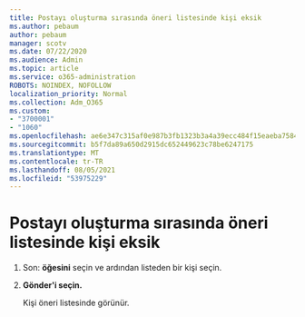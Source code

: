 ```yaml
---
title: Postayı oluşturma sırasında öneri listesinde kişi eksik
ms.author: pebaum
author: pebaum
manager: scotv
ms.date: 07/22/2020
ms.audience: Admin
ms.topic: article
ms.service: o365-administration
ROBOTS: NOINDEX, NOFOLLOW
localization_priority: Normal
ms.collection: Adm_O365
ms.custom:
- "3700001"
- "1060"
ms.openlocfilehash: ae6e347c315af0e987b3fb1323b3a4a39ecc484f15eaeba75840b5ab134cc4d1
ms.sourcegitcommit: b5f7da89a650d2915dc652449623c78be6247175
ms.translationtype: MT
ms.contentlocale: tr-TR
ms.lasthandoff: 08/05/2021
ms.locfileid: "53975229"
---
```

# <a name="missing-contact-in-suggestion-list-while-composing-mail"></a>Postayı oluşturma sırasında öneri listesinde kişi eksik

1. Son: **öğesini** seçin ve ardından listeden bir kişi seçin.
2. **Gönder'i seçin.**

    Kişi öneri listesinde görünür.